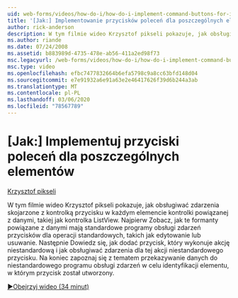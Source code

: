 ```yaml
---
uid: web-forms/videos/how-do-i/how-do-i-implement-command-buttons-for-individual-items
title: '[Jak:] Implementowanie przycisków poleceń dla poszczególnych elementów | Microsoft Docs'
author: rick-anderson
description: W tym filmie wideo Krzysztof pikseli pokazuje, jak obsługiwać zdarzenia skojarzone z kontrolką przycisku w każdym elemencie kontrolki powiązanej z danymi, takiej jak kontrolka ListView. Pierwszy,...
ms.author: riande
ms.date: 07/24/2008
ms.assetid: b883989d-4735-478e-ab56-411a2ed98f73
msc.legacyurl: /web-forms/videos/how-do-i/how-do-i-implement-command-buttons-for-individual-items
msc.type: video
ms.openlocfilehash: efbc7477832664b6efa5798c9a8cc63bfd148d04
ms.sourcegitcommit: e7e91932a6e91a63e2e46417626f39d6b244a3ab
ms.translationtype: MT
ms.contentlocale: pl-PL
ms.lasthandoff: 03/06/2020
ms.locfileid: "78567789"
---
```

# <a name="how-do-i-implement-command-buttons-for-individual-items"></a>[Jak:] Implementuj przyciski poleceń dla poszczególnych elementów

[Krzysztof pikseli](https://twitter.com/chrispels)

W tym filmie wideo Krzysztof pikseli pokazuje, jak obsługiwać zdarzenia skojarzone z kontrolką przycisku w każdym elemencie kontrolki powiązanej z danymi, takiej jak kontrolka ListView. Najpierw Zobacz, jak te formanty powiązane z danymi mają standardowe programy obsługi zdarzeń przycisków dla operacji standardowych, takich jak edytowanie lub usuwanie. Następnie Dowiedz się, jak dodać przycisk, który wykonuje akcję niestandardową i jak obsługiwać zdarzenia dla tej akcji niestandardowego przycisku. Na koniec zapoznaj się z tematem przekazywanie danych do niestandardowego programu obsługi zdarzeń w celu identyfikacji elementu, w którym przycisk został utworzony.

[&#9654;Obejrzyj wideo (34 minut)](https://channel9.msdn.com/Blogs/ASP-NET-Site-Videos/how-do-i-implement-command-buttons-for-individual-items)
